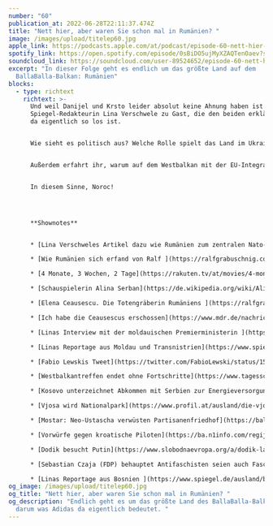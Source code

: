 ```yaml
---
number: "60"
publication_at: 2022-06-28T22:11:37.474Z
title: "Nett hier, aber waren Sie schon mal in Rumänien? "
image: /images/upload/titelep60.jpg
apple_link: https://podcasts.apple.com/at/podcast/episode-60-nett-hier-aber-waren-sie-schon-mal-in-rum%C3%A4nien/id1170436903?i=1000568042013
spotify_link: https://open.spotify.com/episode/0sBiDO5ujMyXZAQTenOaev?si=7afca2e627bb4fbc
soundcloud_link: https://soundcloud.com/user-89524652/episode-60-nett-hier-aber-waren-sie-schon-mal-in-rumanien?utm_source=clipboard&utm_medium=text&utm_campaign=social_sharing
excerpt: "In dieser Folge geht es endlich um das größte Land auf dem
  BallaBalla-Balkan: Rumänien"
blocks:
  - type: richtext
    richtext: >-
      Und weil Danijel und Krsto leider absolut keine Ahnung haben ist die
      Spiegel-Redakteurin Lina Verschwele zu Gast, die den beiden erklärt, was
      da eigentlich so los ist.


      Wie sieht es politisch aus? Welche Rolle spielt das Land im Ukrainekrieg? Und wer ist eigentlich berühmter – Graf Dracula oder Nicolae Ceaușescu? Diese und viele anderen Fragen klären wir in dieser Episode. Ralf Grabuschnig vom Déjà-vu Geschichte-Podcast war so freundlich die Geschichte Rumäniens in wenigen Minuten zusammen zu fassen. Wie immer eine sehr dankbare Aufgabe.


      Außerdem erfahrt ihr, warum auf dem Westbalkan mit der EU-Integration nicht vorankommt, warum Milorad Dodik mal wieder bei Putin zu Besuch war und was für einen großartigen neuen Nationalpark Albanien nun hat.


      In diesem Sinne, Noroc!




      **Shownotes** 


      * [Lina Verschweles Artikel dazu wie Rumänien zum zentralen Nato-Land wird](https://www.spiegel.de/ausland/wie-rumaenien-zu-einem-zentralen-nato-land-aufsteigt-a-7eafece4-b835-4dbc-b008-a74b768a0f69) (Spiegel) 

      * [Wie Rumänien sich erfand von Ralf ](https://ralfgrabuschnig.com/gruendungsmythen-rumaenien/)(Déjà-vu Geschichte-Podcast) 

      * [4 Monate, 3 Wochen, 2 Tage](https://rakuten.tv/at/movies/4-monate-3-wochen-und-2-tage) (Rakuten TV) 

      * [Schauspielerin Alina Serban](https://de.wikipedia.org/wiki/Alina_%C8%98erban) (Wikipedia) 

      * [Elena Ceausescu. Die Totengräberin Rumäniens ](https://ralfgrabuschnig.com/elena-ceausescu/)(Déjà-vu Geschichte-Podcast) 

      * [Ich habe die Ceausescus erschossen](https://www.mdr.de/nachrichten/welt/osteuropa/ceausescu-hinrichtung-henker-rumaenien-100.html) (MDR) 

      * [Linas Interview mit der moldauischen Premierministerin ](https://www.spiegel.de/ausland/moldau-premierministerin-natalia-gavrilita-es-geht-um-mehr-als-geschaefte-a-21925567-9795-480a-870d-57c8e111052f)(Spiegel) 

      * [Linas Reportage aus Moldau und Transnistrien](https://www.spiegel.de/ausland/moldau-und-transnistrien-am-fluss-der-europa-spaltet-a-196bf74b-5723-4804-bc68-94483ed411b5) (Spiegel) 

      * [Fabio Lewskis Tweet](https://twitter.com/FabioLewski/status/1537472508693303297) zur Unsichtbarmachung von Klaus Iohannis beim gemeinsamen Kiew-Besuch mit Scholz, Draghi und Macron

      * [Westbalkantreffen endet ohne Fortschritte](https://www.tagesschau.de/ausland/europa/eu-westbalkan-spitzentreffen-101.html) (tagesschau) 

      * [Kosovo unterzeichnet Abkommen mit Serbien zur Energieversorgung mehrheitlich serbischer Gemeinden](https://www.euractiv.de/section/energie/news/kosovo-unterzeichnet-abkommen-zur-energieversorgung-mehrheitlich-serbischer-gemeinden/) (Euractiv) 

      * [Vjosa wird Nationalpark](https://www.profil.at/ausland/die-vjosa-wie-einer-der-letzen-grossen-wildfluesse-europas-gerettet-wurde/402049381) (Profil) 

      * [Mostar: Neo-Ustascha verwüsten Partisanenfriedhof](https://balkanstories.net/2022/06/16/mostar-neo-ustasa-verwusten-partisanenfriedhof/) (Balkan Stories) 

      * [Vorwürfe gegen kroatische Piloten](https://ba.n1info.com/regija/srbija-potvrdila-optuznicu-protiv-hrvatskih-pilota-iz-oluje/) (N1, Kroatisch) 

      * [Dodik besucht Putin](https://www.slobodnaevropa.org/a/dodik-lavrov-sakcije-bih-sastanak-rusija/31901222.html) (Radio Slobodna Evropa, Bosnisch) 

      * [Sebastian Czaja (FDP) behauptet Antifaschisten seien auch Faschisten ](https://twitter.com/sebczaja/status/1034374729493356544)

      * [Linas Reportage aus Bosnien ](https://www.spiegel.de/ausland/bosnien-herzegowina-steht-die-region-vor-einem-neuen-konflikt-a-5418d915-1861-40ae-a831-8166e2390a9d)(Spiegel)
og_image: /images/upload/titelep60.jpg
og_title: "Nett hier, aber waren Sie schon mal in Rumänien? "
og_description: "Endlich geht es um das größte Land des BallaBalla-Balkans und
  darum was Adidas da eigentlich bedeutet. "
---
```

